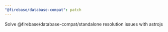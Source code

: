 ```yaml
---
"@firebase/database-compat": patch
---
```


Solve @firebase/database-compat/standalone resolution issues with astrojs
